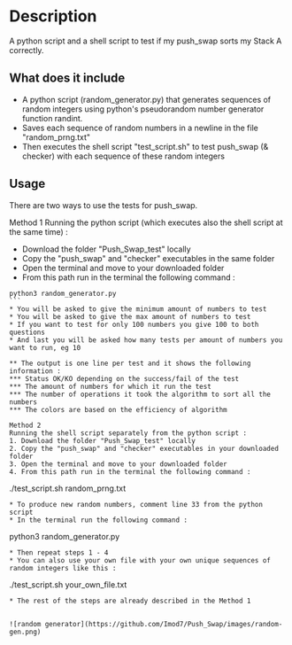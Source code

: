 # Description

A python script and a shell script to test if my push_swap sorts my Stack A correctly.

## What does it include

* A python script (random_generator.py) that  generates sequences of random integers using python's pseudorandom number generator function randint. 
* Saves each sequence of random numbers in a newline in the file "random_prng.txt"
* Then executes the shell script "test_script.sh" to test push_swap (& checker) with each sequence of these random integers


## Usage

There are two ways to use the tests for push_swap.

Method 1
Running the python script (which executes also the shell script at the same time) :
* Download the folder "Push_Swap_test" locally
* Copy the "push_swap" and "checker" executables in the same folder
* Open the terminal and move to your downloaded folder
* From this path run in the terminal the following command :
````
python3 random_generator.py
```
* You will be asked to give the minimum amount of numbers to test
* You will be asked to give the max amount of numbers to test
* If you want to test for only 100 numbers you give 100 to both questions
* And last you will be asked how many tests per amount of numbers you want to run, eg 10

** The output is one line per test and it shows the following information :
*** Status OK/KO depending on the success/fail of the test
*** The amount of numbers for which it run the test
*** The number of operations it took the algorithm to sort all the numbers
*** The colors are based on the efficiency of algorithm

Method 2
Running the shell script separately from the python script :
1. Download the folder "Push_Swap_test" locally
2. Copy the "push_swap" and "checker" executables in your downloaded folder
3. Open the terminal and move to your downloaded folder
4. From this path run in the terminal the following command :
````
./test_script.sh random_prng.txt
```
* To produce new random numbers, comment line 33 from the python script
* In the terminal run the following command :
````
python3 random_generator.py
```
* Then repeat steps 1 - 4 
* You can also use your own file with your own unique sequences of random integers like this :
````
./test_script.sh your_own_file.txt
```
* The rest of the steps are already described in the Method 1


![random generator](https://github.com/Imod7/Push_Swap/images/random-gen.png)
